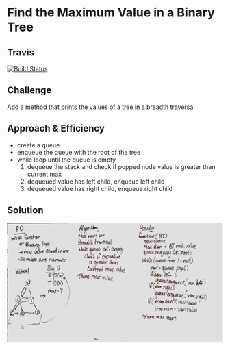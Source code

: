 # Find the Maximum Value in a Binary Tree

## Travis
[![Build Status](https://travis-ci.com/shiratap/data-structures-and-algorithms.svg?branch=master)](https://travis-ci.com/shiratap/data-structures-and-algorithms)

## Challenge
Add a method that prints the values of a tree in a breadth traversal

## Approach & Efficiency
* create a queue
* enqueue the queue with the root of the tree
* while loop until the queue is empty
  1. dequeue the stack and check if popped node value is greater than current max
  2. dequeued value has left child, enqueue left child
  3. dequeued value has right child, enqueue right child

## Solution
![BreadthFirst](../assets/FindMaximumValue.jpg)